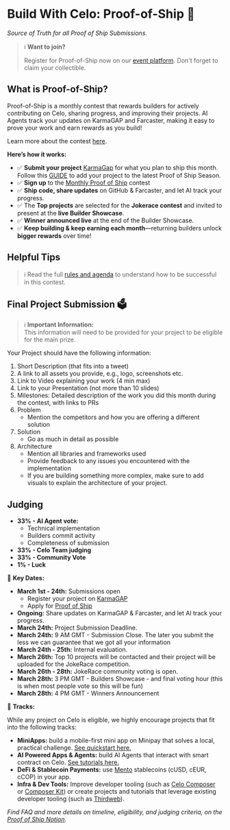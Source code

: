 # Build With Celo: Proof-of-Ship 🚢
*Source of Truth for all Proof of Ship Submissions.*

> 
> ℹ️ **Want to join?** 
> 
> Register for Proof-of-Ship now on our [event platform](https://celo.lemonade.social/e/4JkhOXcD). Don't forget to claim your collectible.
> 

## What is Proof-of-Ship?

Proof-of-Ship is a monthly contest that rewards builders for actively contributing on Celo, sharing progress, and improving their projects. AI Agents track your updates on KarmaGAP and Farcaster, making it easy to prove your work and earn rewards as you build!

Learn more about the contest [here](https://celoplatform.notion.site/Build-With-Celo-Proof-of-Ship-17cd5cb803de8060ba10d22a72b549f8).

**Here’s how it works:**

- ✅ **Submit your project** [KarmaGap](https://gap.karmahq.xyz/) for what you plan to ship this month. Follow this [GUIDE](https://docs.gap.karmahq.xyz/how-to-guides/integrations/celo-proof-of-ship) to add your project to the latest Proof of Ship Season.
- ✅ **Sign up** to the [Monthly Proof of Ship](https://celo.lemonade.social/events) contest
- ✅ **Ship code, share updates** on GitHub & Farcaster, and let AI track your progress.
- ✅ The **Top projects** are selected for the **Jokerace contest** and invited to present at the **live Builder Showcase**.
- ✅ **Winner announced live** at the end of the Builder Showcase.
- ✅ **Keep building & keep earning each month**—returning builders unlock **bigger rewards** over time!

## Helpful Tips

> 
> ℹ️ Read the full [rules and agenda](https://celoplatform.notion.site/Build-With-Celo-Proof-of-Ship-17cd5cb803de8060ba10d22a72b549f8) to understand how to be successful in this contest.
>

## Final Project Submission  🗳️

> ℹ️ **Important Information:**  
> This information will need to be provided for your project to be eligible for the main prize.

Your Project should have the following information:

1. Short Description (that fits into a tweet)
2. A link to all assets you provide, e.g., logo, screenshots etc.
3. Link to Video explaining your work (4 min max)
4. Link to your Presentation (not more than 10 slides)
5. Milestones: Detailed description of the work you did this month during the contest, with links to PRs
6. Problem
   - Mention the competitors and how you are offering a different solution
7. Solution
   - Go as much in detail as possible
8. Architecture
   - Mention all libraries and frameworks used
   - Provide feedback to any issues you encountered with the implementation
   - If you are building something more complex, make sure to add visuals to explain the architecture of your project.


## Judging

- **33% - AI Agent vote:**
  - Technical implementation
  - Builders commit activity
  - Completeness of submission
- **33% - Celo Team judging**
- **33% - Community Vote**
- **1% - Luck**



📆 **Key Dates:**
- **March 1st - 24th:** Submissions open
    - Register your project on [KarmaGAP](https://gap.karmahq.xyz/)
    - Apply for [Proof of Ship](https://celo.lemonade.social/events)
- **Ongoing:** Share updates on KarmaGAP & Farcaster, and let AI track your progress.
- **March 24th:** Project Submission Deadline.
- **March 24th:** 9 AM GMT - Submission Close. The later you submit the less we can guarantee that we got all your information
- **March 24th - 25th:** Internal evaluation.
- **March 26th:** Top 10 projects will be contacted and their project will be uploaded for the JokeRace competition.
- **March 26th - 28th:** JokeRace community voting is open.
- **March 28th:** 3 PM GMT - Builders Showcase - and final voting hour (this is when most people vote so this will be fun)
- **March 28th:** 4 PM GMT - Winners Announcement



🚖 **Tracks:**

While any project on Celo is eligible, we highly encourage projects that fit into the following tracks:
- **MiniApps:** build a mobile-first mini app on Minipay that solves a local, practical challenge. [See quickstart here.](https://docs.celo.org/developer/build-on-minipay/overview)
- **AI Powered Apps & Agents:** build AI Agents that interact with smart contract on Celo. [See tutorials here.](https://docs.celo.org/developer/build-with-ai/overview)
- **DeFi & Stablecoin Payments:** use [Mento](https://docs.mento.org/mento) stablecoins (cUSD, cEUR, cCOP) in your app.
- **Infra & Dev Tools:** Improve developer tooling (such as [Celo Composer](https://github.com/celo-org/celo-composer) or [Composer Kit](https://github.com/celo-org/composer-kit)) or create projects and tutorials that leverage existing developer tooling (such as [Thirdweb](https://thirdweb.com/celo)).


*Find FAQ and more details on timeline, eligibility, and judging criteria, on the [Proof of Ship Notion](https://celoplatform.notion.site/Build-With-Celo-Proof-of-Ship-17cd5cb803de8060ba10d22a72b549f8).*


